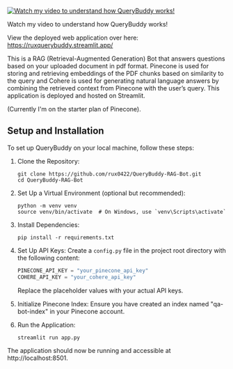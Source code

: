 
[![Watch my video to understand how QueryBuddy works!](https://img.youtube.com/vi/TnIAl9ICmtk/0.jpg)](https://www.youtube.com/watch?v=TnIAl9ICmtk)

Watch my video to understand how QueryBuddy works!

View the deployed web application over here: https://ruxquerybuddy.streamlit.app/

This is a RAG (Retrieval-Augmented Generation) Bot that answers questions based on your uploaded document in pdf format. Pinecone is used for storing and retrieving embeddings of the PDF chunks based on similarity to the query and Cohere is used for generating natural language answers by combining the retrieved context from Pinecone with the user’s query. This application is deployed and hosted on Streamlit.

(Currently I'm on the starter plan of Pinecone).

## Setup and Installation

To set up QueryBuddy on your local machine, follow these steps:

1. Clone the Repository:
   ```
   git clone https://github.com/rux0422/QueryBuddy-RAG-Bot.git
   cd QueryBuddy-RAG-Bot
   ```

2. Set Up a Virtual Environment (optional but recommended):
   ```
   python -m venv venv
   source venv/bin/activate  # On Windows, use `venv\Scripts\activate`
   ```

3. Install Dependencies:
   ```
   pip install -r requirements.txt
   ```

4. Set Up API Keys:
   Create a `config.py` file in the project root directory with the following content:
   ```python
   PINECONE_API_KEY = "your_pinecone_api_key"
   COHERE_API_KEY = "your_cohere_api_key"
   ```
   Replace the placeholder values with your actual API keys.

5. Initialize Pinecone Index:
   Ensure you have created an index named "qa-bot-index" in your Pinecone account.

6. Run the Application:
   ```
   streamlit run app.py
   ```

The application should now be running and accessible at http://localhost:8501.
